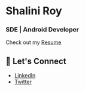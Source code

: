 # Shalini Roy
### SDE | Android Developer 

Check out my [Resume](https://drive.google.com/file/d/1uRCuWlnvwh0GTbcO8-IXT0fvuEn11rSi/view?usp=sharing)

## 💬 Let's Connect
- [LinkedIn](https://www.linkedin.com/in/shalini-roy-784816249/)
- [Twitter](https://x.com/shal_r20)

